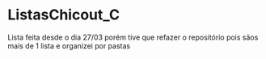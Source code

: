 # ListasChicout_C

Lista feita desde o dia 27/03 porém tive que refazer o repositório pois sãos mais de 1 lista e organizei por pastas
